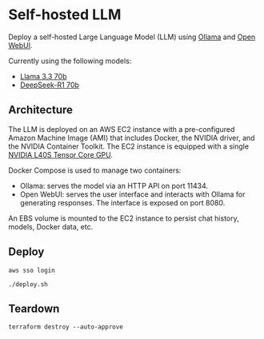 # Self-hosted LLM

Deploy a self-hosted Large Language Model (LLM) using [Ollama](https://ollama.com/) and [Open WebUI](https://openwebui.com/).

Currently using the following models:

- [Llama 3.3 70b](https://ollama.com/library/llama3.3)
- [DeepSeek-R1 70b](https://ollama.com/library/deepseek-r1:70b)

## Architecture

The LLM is deployed on an AWS EC2 instance with a pre-configured Amazon Machine Image (AMI) that includes Docker, the NVIDIA driver, and the NVIDIA Container Toolkit. The EC2 instance is equipped with a single [NVIDIA L40S Tensor Core GPU](https://www.nvidia.com/en-us/data-center/l40s/).

Docker Compose is used to manage two containers:

- Ollama: serves the model via an HTTP API on port 11434.
- Open WebUI: serves the user interface and interacts with Ollama for generating responses. The interface is exposed on port 8080.

An EBS volume is mounted to the EC2 instance to persist chat history, models, Docker data, etc.

## Deploy

```shell
aws sso login
```

```shell
./deploy.sh
```

## Teardown

```shell
terraform destroy --auto-approve
```
